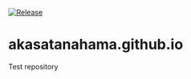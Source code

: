 [![Release](https://img.shields.io/github/v/release/AkasataNahama/akasatanahama.github.io)](https://github.com/AkasataNahama/akasatanahama.github.io/releases)
# akasatanahama.github.io
Test repository
